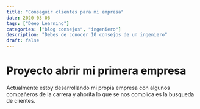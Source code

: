 ```yaml
---
title: "Conseguir clientes para mi empresa"
date: 2020-03-06
tags: ["Deep Learning"]
categories: ["blog consejos", "ingeniero"]
description: "Debes de conocer 10 consejos de un ingeniero"
draft: false
---
```

# Proyecto abrir mi primera empresa
Actualmente estoy desarrollando mi propia empresa con algunos compañeros de la carrera y ahorita lo que se nos complica es la busqueda de clientes.
 
